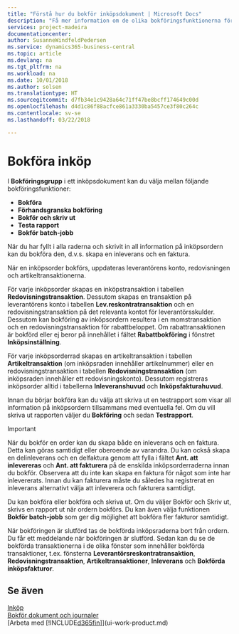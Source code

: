 ```yaml
---
title: "Förstå hur du bokför inköpsdokument | Microsoft Docs"
description: "Få mer information om de olika bokföringsfunktionerna för att bokföra inköpsdokument."
services: project-madeira
documentationcenter: 
author: SusanneWindfeldPedersen
ms.service: dynamics365-business-central
ms.topic: article
ms.devlang: na
ms.tgt_pltfrm: na
ms.workload: na
ms.date: 10/01/2018
ms.author: solsen
ms.translationtype: HT
ms.sourcegitcommit: d7fb34e1c9428a64c71ff47be8bcff174649c00d
ms.openlocfilehash: d4d1c86f88acfce861a3330ba5457ce3f80c264c
ms.contentlocale: sv-se
ms.lasthandoff: 03/22/2018

---
```

# <a name="posting-purchases"></a>Bokföra inköp
I **Bokföringsgrupp** i ett inköpsdokument kan du välja mellan följande bokföringsfunktioner:

* **Bokföra**
* **Förhandsgranska bokföring**
* **Bokför och skriv ut**
* **Testa rapport**
* **Bokför batch-jobb**

När du har fyllt i alla raderna och skrivit in all information på inköpsordern kan du bokföra den, d.v.s. skapa en inleverans och en faktura.

När en inköpsorder bokförs, uppdateras leverantörens konto, redovisningen och artikeltransaktionerna.

För varje inköpsorder skapas en inköpstransaktion i tabellen **Redovisningstransaktion**. Dessutom skapas en transaktion på leverantörens konto i tabellen **Lev.reskontratransaktion** och en redovisningstransaktion på det relevanta kontot för leverantörsskulder. Dessutom kan bokföring av inköpsordern resultera i en momstransaktion och en redovisningstransaktion för rabattbeloppet. Om rabattransaktionen är bokförd eller ej beror på innehållet i fältet **Rabattbokföring** i fönstret **Inköpsinställning**.

För varje inköpsorderrad skapas en artikeltransaktion i tabellen **Artikeltransaktion** (om inköpsraden innehåller artikelnummer) eller en redovisningstransaktion i tabellen **Redovisningstransaktion** (om inköpsraden innehåller ett redovisningskonto). Dessutom registreras inköpsorder alltid i tabellerna **Inleveranshuvud** och **Inköpsfakturahuvud**.

Innan du börjar bokföra kan du välja att skriva ut en testrapport som visar all information på inköpsordern tillsammans med eventuella fel. Om du vill skriva ut rapporten väljer du **Bokföring** och sedan **Testrapport**.

> [!IMPORTANT]  
>   När du bokför en order kan du skapa både en inleverans och en faktura. Detta kan göras samtidigt eller oberoende av varandra. Du kan också skapa en delinleverans och en delfaktura genom att fylla i fältet **Ant. att inlevereras** och **Ant. att fakturera** på de enskilda inköpsorderraderna innan du bokför. Observera att du inte kan skapa en faktura för något som inte har inlevererats. Innan du kan fakturera måste du således ha registrerat en inleverans alternativt välja att inleverera och fakturera samtidigt.

Du kan bokföra eller bokföra och skriva ut. Om du väljer Bokför och Skriv ut, skrivs en rapport ut när ordern bokförs. Du kan även välja funktionen **Bokför batch-jobb** som ger dig möjlighet att bokföra fler fakturor samtidigt.

När bokföringen är slutförd tas de bokförda inköpsraderna bort från ordern. Du får ett meddelande när bokföringen är slutförd. Sedan kan du se de bokförda transaktionerna i de olika fönster som innehåller bokförda transaktioner, t.ex. fönsterna **Leverantörsreskontratransaktion**, **Redovisningstransaktion**, **Artikeltransaktioner**, **Inleverans** och **Bokförda inköpsfakturor**.

## <a name="see-also"></a>Se även
[Inköp](purchasing-manage-purchasing.md)  
[Bokför dokument och journaler](ui-post-documents-journals.md)  
[Arbeta med [!INCLUDE[d365fin](includes/d365fin_md.md)]](ui-work-product.md)


